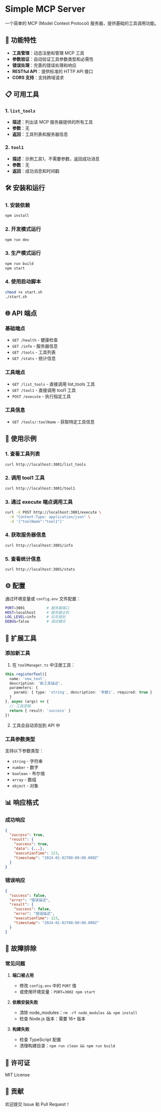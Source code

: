 # Simple MCP Server

一个简单的 MCP (Model Context Protocol) 服务器，提供基础的工具调用功能。

## 🚀 功能特性

- **工具管理**：动态注册和管理 MCP 工具
- **参数验证**：自动验证工具参数类型和必需性
- **错误处理**：完善的错误处理和响应
- **RESTful API**：提供标准的 HTTP API 接口
- **CORS 支持**：支持跨域请求

## 📋 可用工具

### 1. `list_tools`
- **描述**：列出该 MCP 服务器提供的所有工具
- **参数**：无
- **返回**：工具列表和服务器信息

### 2. `tool1`
- **描述**：示例工具1，不需要参数，返回成功消息
- **参数**：无
- **返回**：成功消息和时间戳

## 🛠️ 安装和运行

### 1. 安装依赖
```bash
npm install
```

### 2. 开发模式运行
```bash
npm run dev
```

### 3. 生产模式运行
```bash
npm run build
npm start
```

### 4. 使用启动脚本
```bash
chmod +x start.sh
./start.sh
```

## 🌐 API 端点

### 基础端点
- `GET /health` - 健康检查
- `GET /info` - 服务器信息
- `GET /tools` - 工具列表
- `GET /stats` - 统计信息

### 工具端点
- `GET /list_tools` - 直接调用 list_tools 工具
- `GET /tool1` - 直接调用 tool1 工具
- `POST /execute` - 执行指定工具

### 工具信息
- `GET /tools/:toolName` - 获取特定工具信息

## 📡 使用示例

### 1. 查看工具列表
```bash
curl http://localhost:3001/list_tools
```

### 2. 调用 tool1 工具
```bash
curl http://localhost:3001/tool1
```

### 3. 通过 execute 端点调用工具
```bash
curl -X POST http://localhost:3001/execute \
  -H "Content-Type: application/json" \
  -d '{"toolName":"tool1"}'
```

### 4. 获取服务器信息
```bash
curl http://localhost:3001/info
```

### 5. 查看统计信息
```bash
curl http://localhost:3001/stats
```

## ⚙️ 配置

通过环境变量或 `config.env` 文件配置：

```bash
PORT=3001          # 服务器端口
HOST=localhost     # 服务器主机
LOG_LEVEL=info     # 日志级别
DEBUG=false        # 调试模式
```

## 🔧 扩展工具

### 添加新工具

1. 在 `toolManager.ts` 中注册工具：
```typescript
this.registerTool({
  name: 'new_tool',
  description: '新工具描述',
  parameters: {
    param1: { type: 'string', description: '参数1', required: true }
  }
}, async (args) => {
  // 工具逻辑
  return { result: 'success' }
})
```

2. 工具会自动添加到 API 中

### 工具参数类型

支持以下参数类型：
- `string` - 字符串
- `number` - 数字
- `boolean` - 布尔值
- `array` - 数组
- `object` - 对象

## 📊 响应格式

### 成功响应
```json
{
  "success": true,
  "result": {
    "success": true,
    "data": {...},
    "executionTime": 123,
    "timestamp": "2024-01-01T00:00:00.000Z"
  }
}
```

### 错误响应
```json
{
  "success": false,
  "error": "错误描述",
  "result": {
    "success": false,
    "error": "错误描述",
    "executionTime": 123,
    "timestamp": "2024-01-01T00:00:00.000Z"
  }
}
```

## 🚨 故障排除

### 常见问题

1. **端口被占用**
   - 修改 `config.env` 中的 `PORT` 值
   - 或使用环境变量：`PORT=3002 npm start`

2. **依赖安装失败**
   - 清除 node_modules：`rm -rf node_modules && npm install`
   - 检查 Node.js 版本：需要 16+ 版本

3. **构建失败**
   - 检查 TypeScript 配置
   - 清理构建目录：`npm run clean && npm run build`

## 📝 许可证

MIT License

## 🤝 贡献

欢迎提交 Issue 和 Pull Request！
